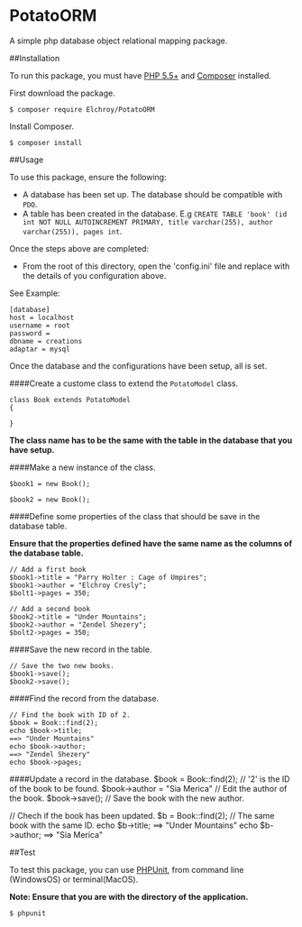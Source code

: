 # PotatoORM
A simple php database object relational mapping package.

##Installation

To run this package, you must have [PHP 5.5+](http://http://php.net/) and [Composer](https://getcomposer.org/) installed.

First download the package.

`$ composer require Elchroy/PotatoORM`

Install Composer.

`$ composer install`

##Usage

To use this package, ensure the following:

* A database has been set up. The database should be compatible with `PDO`.
* A table has been created in the database. E.g `CREATE TABLE 'book' (id int NOT NULL AUTOINCREMENT PRIMARY, title varchar(255), author varchar(255)), pages int`.

Once the steps above are completed:

* From the root of this directory, open the 'config.ini' file and replace with the details of you configuration above.

See Example:

```
[database]
host = localhost
username = root
password =
dbname = creations
adaptar = mysql
```

Once the database and the configurations have been setup, all is set.

####Create a custome class to extend the `PotatoModel` class.
```
class Book extends PotatoModel
{

}
```

**The class name has to be the same with the table in the database that you have setup.**

####Make a new instance of the class.
```
$book1 = new Book();

$book2 = new Book();
```

####Define some properties of the class that should be save in the database table.

**Ensure that the properties defined have the same name as the columns of the database table.**

```
// Add a first book
$book1->title = "Parry Holter : Cage of Umpires";
$book1->author = "Elchroy Cresly";
$bolt1->pages = 350;

// Add a second book
$book2->title = "Under Mountains";
$book2->author = "Zendel Shezery";
$bolt2->pages = 350;
```

####Save the new record in the table.
```
// Save the two new books.
$book1->save();
$book2->save();
```

####Find the record from the database.
```
// Find the book with ID of 2.
$book = Book::find(2);
echo $book->title;
==> "Under Mountains"
echo $book->author;
==> "Zendel Shezery"
echo $book->pages;
```

####Update a record in the database.
$book = Book::find(2); // '2' is the ID of the book to be found.
$book->author = "Sia Merica" // Edit the author of the book.
$book->save(); // Save the book with the new author.

// Chech if the book has been updated.
$b = Book::find(2); // The same book with the same ID.
echo $b->title;
==> "Under Mountains"
echo $b->author;
==> "Sia Merica"

##Test

To test this package, you can use [PHPUnit](https://phpunit.de/), from command line (WindowsOS) or terminal(MacOS).

**Note: Ensure that you are with the directory of the application.**

`$ phpunit`